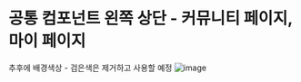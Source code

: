 # 공통 컴포넌트 왼쪽 상단 - 커뮤니티 페이지, 마이 페이지 
추후에 배경색상 - 검은색은 제거하고 사용할 예정
![image](https://github.com/user-attachments/assets/0ea31eeb-a856-4f46-8a53-11350e6a932f)
